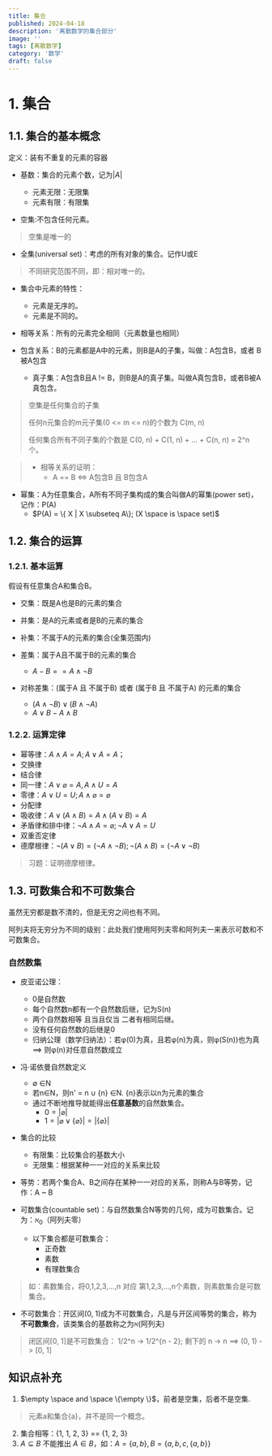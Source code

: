 ```yaml
---
title: 集合
published: 2024-04-18
description: '离散数学的集合部分'
image: ''
tags: [离散数学]
category: '数学'
draft: false 
---
```


# 1. 集合

## 1.1. 集合的基本概念

定义：装有不重复的元素的容器

+ 基数：集合的元素个数，记为$|A|$
    + 元素无限：无限集
    + 元素有限：有限集

+ 空集:不包含任何元素。
> 空集是唯一的

+ 全集(universal set)：考虑的所有对象的集合。记作U或E
> 不同研究范围不同，即：相对唯一的。

+ 集合中元素的特性：
    + 元素是无序的。
    + 元素是不同的。

+ 相等关系：所有的元素完全相同（元素数量也相同）

+ 包含关系：B的元素都是A中的元素，则B是A的子集，叫做：A包含B，或者 B被A包含
  + 真子集：A包含B且A != B，则B是A的真子集。叫做A真包含B，或者B被A真包含。
> 空集是任何集合的子集
> 
> 任何n元集合的m元子集(0 <= m <= n)的个数为 C(m, n)
> 
> 任何集合所有不同子集的个数是 C(0, n) + C(1, n) + ... + C(n, n) = 2^n 个。

> + 相等关系的证明：
>   + A == B <=> A包含B 且 B包含A

+ 幂集：A为任意集合，A所有不同子集构成的集合叫做A的幂集(power set)，记作：P(A)
  + $P(A) = \{ X | X \subseteq A\}; (X \space is \space set)$


## 1.2. 集合的运算

### 1.2.1. 基本运算

假设有任意集合A和集合B。

+ 交集：既是A也是B的元素的集合

+ 并集：是A的元素或者是B的元素的集合


+ 补集：不属于A的元素的集合(全集范围内)

+ 差集：属于A且不属于B的元素的集合
  + $A - B == A \land \neg B$

+ 对称差集：(属于A 且 不属于B) 或者 (属于B 且 不属于A) 的元素的集合
  + $(A \land \neg B) \lor (B \land \neg A)$
  + $A \lor B - A \land B$

### 1.2.2. 运算定律

+ 幂等律：$A \land A = A; A \lor A = A；$
+ 交换律
+ 结合律
+ 同一律：$A \lor \varnothing = A, A \land U = A$
+ 零律：$A \lor U = U; A \land \varnothing = \varnothing$
+ 分配律
+ 吸收律：$A \lor (A \land B) = A \land (A \lor B) = A$
+ 矛盾律和排中律：$\neg A \land A = \varnothing;\neg A \lor A = U$
+ 双重否定律
+ 德摩根律：$\neg (A \lor B) = (\neg A \land \neg B); \neg (A \land B) = (\neg A \lor \neg B)$

> 习题：证明德摩根律。

## 1.3. 可数集合和不可数集合

虽然无穷都是数不清的，但是无穷之间也有不同。

阿列夫将无穷分为不同的级别：此处我们使用阿列夫零和阿列夫一来表示可数和不可数集合。

### 自然数集

+ 皮亚诺公理：
  + 0是自然数
  + 每个自然数n都有一个自然数后继，记为S(n)
  + 两个自然数相等 且当且仅当 二者有相同后继。
  + 没有任何自然数的后继是0
  + 归纳公理（数学归纳法）：若φ(0)为真，且若φ(n)为真，则φ(S(n))也为真 ==> 则φ(n)对任意自然数成立

+ 冯·诺依曼自然数定义
  + ∅ ∈N
  + 若n∈N，则n' = n ∪ {n} ∈N. {n}表示以n为元素的集合
  + 通过不断地推导就能得出**任意基数**的自然数集合。
    + $0 = |\varnothing|$
    + $1 = |\varnothing \lor \{\varnothing\}| = |\{\varnothing\}|$

+ 集合的比较
  + 有限集：比较集合的基数大小
  + 无限集：根据某种一一对应的关系来比较

+ 等势：若两个集合A、B之间存在某种一一对应的关系，则称A与B等势，记作：A ~ B

+ 可数集合(countable set)：与自然数集合N等势的几何，成为可数集合。记为：$\aleph_0$（阿列夫零）
    + 以下集合都是可数集合：
      + 正奇数
      + 素数
      + 有理数集合
> 如：素数集合，将0,1,2,3,...,n 对应 第1,2,3,...,n个素数，则素数集合是可数集合。

+ 不可数集合：开区间(0, 1)成为不可数集合，凡是与开区间等势的集合，称为**不可数集合**，该类集合的基数称之为$\aleph$(阿列夫)
> 闭区间[0, 1]是不可数集合：
> 1/2^n -> 1/2^{n - 2}; 剩下的 n -> n ==> (0, 1) -> [0, 1]


## 知识点补充

1. $\empty \space and \space \{\empty \}$，前者是空集，后者不是空集.
> 元素a和集合{a}，并不是同一个概念。

2. 集合相等：{1, 1, 2, 3} == {1, 2, 3}
3. $A \subseteq B$ 不能推出 $A \in B$，如：$A=\{a, b\},B=\{a, b, c, \{a, b\}\}$
